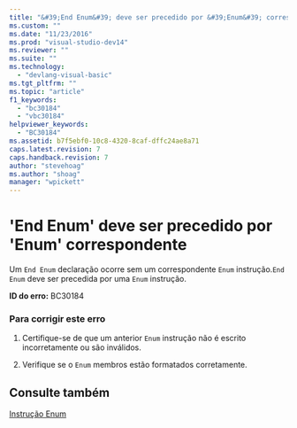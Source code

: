 ```yaml
---
title: "&#39;End Enum&#39; deve ser precedido por &#39;Enum&#39; correspondente | Microsoft Docs"
ms.custom: ""
ms.date: "11/23/2016"
ms.prod: "visual-studio-dev14"
ms.reviewer: ""
ms.suite: ""
ms.technology: 
  - "devlang-visual-basic"
ms.tgt_pltfrm: ""
ms.topic: "article"
f1_keywords: 
  - "bc30184"
  - "vbc30184"
helpviewer_keywords: 
  - "BC30184"
ms.assetid: b7f5ebf0-10c8-4320-8caf-dffc24ae8a71
caps.latest.revision: 7
caps.handback.revision: 7
author: "stevehoag"
ms.author: "shoag"
manager: "wpickett"
---
```

# &#39;End Enum&#39; deve ser precedido por &#39;Enum&#39; correspondente
Um `End Enum` declaração ocorre sem um correspondente `Enum` instrução.`End Enum` deve ser precedida por uma `Enum` instrução.  
  
 **ID do erro:** BC30184  
  
### Para corrigir este erro  
  
1.  Certifique\-se de que um anterior `Enum` instrução não é escrito incorretamente ou são inválidos.  
  
2.  Verifique se o `Enum` membros estão formatados corretamente.  
  
## Consulte também  
 [Instrução Enum](../../visual-basic/language-reference/statements/enum-statement.md)